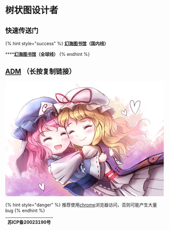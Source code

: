 # 树状图设计者

## 快速传送门

{% hint style="success" %}
[**幻海图书馆**](https://nov.phantom-sea-limited.ltd/)**（国内线）**

\*\*\*\*[**幻海图书馆**](https://cdn.phantom-sea-limited.ltd/)**（全球线）**
{% endhint %}

## [**ADM**](https://nov.phantom-sea-limited.ltd/?/H%E6%96%87%E5%BA%93/%E5%88%86%E5%AD%98%E6%A1%A3%202020.5.6%E4%B9%8B%E5%89%8D/%E6%8E%A8%E8%8D%90%E4%BD%BF%E7%94%A8ADM%E6%88%96IDM%E6%88%96qq%E6%B5%8F%E8%A7%88%E5%99%A8%E4%B8%8B%E8%BD%BD%E6%96%87%E4%BB%B6/adm.apk)  **（长按复制链接）**

![](.gitbook/assets/agg-zo-w-t1-yhq66o-cty.jpg)

{% hint style="danger" %}
推荐使用[chrome](https://www.google.cn/intl/zh-CN/chrome/)浏览器访问，否则可能产生大量bug
{% endhint %}

| 苏ICP备20023190号 |
| :---: |


